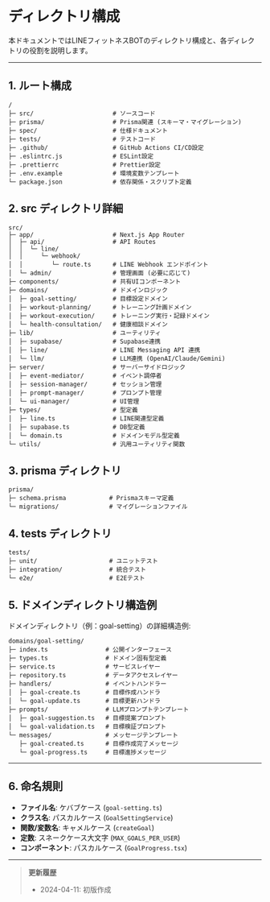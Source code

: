 # ディレクトリ構成

本ドキュメントではLINEフィットネスBOTのディレクトリ構成と、各ディレクトリの役割を説明します。

---

## 1. ルート構成
```
/
├─ src/                      # ソースコード
├─ prisma/                   # Prisma関連 (スキーマ・マイグレーション)
├─ spec/                     # 仕様ドキュメント
├─ tests/                    # テストコード
├─ .github/                  # GitHub Actions CI/CD設定
├─ .eslintrc.js              # ESLint設定
├─ .prettierrc               # Prettier設定
├─ .env.example              # 環境変数テンプレート
└─ package.json              # 依存関係・スクリプト定義
```

## 2. src ディレクトリ詳細
```
src/
├─ app/                      # Next.js App Router
│  ├─ api/                   # API Routes
│  │  └─ line/
│  │     └─ webhook/
│  │        └─ route.ts      # LINE Webhook エンドポイント
│  └─ admin/                 # 管理画面 (必要に応じて)
├─ components/               # 共有UIコンポーネント
├─ domains/                  # ドメインロジック
│  ├─ goal-setting/          # 目標設定ドメイン
│  ├─ workout-planning/      # トレーニング計画ドメイン
│  ├─ workout-execution/     # トレーニング実行・記録ドメイン
│  └─ health-consultation/   # 健康相談ドメイン
├─ lib/                      # ユーティリティ
│  ├─ supabase/              # Supabase連携
│  ├─ line/                  # LINE Messaging API 連携
│  └─ llm/                   # LLM連携 (OpenAI/Claude/Gemini)
├─ server/                   # サーバーサイドロジック
│  ├─ event-mediator/        # イベント調停者
│  ├─ session-manager/       # セッション管理
│  ├─ prompt-manager/        # プロンプト管理
│  └─ ui-manager/            # UI管理
├─ types/                    # 型定義
│  ├─ line.ts                # LINE関連型定義
│  ├─ supabase.ts            # DB型定義
│  └─ domain.ts              # ドメインモデル型定義
└─ utils/                    # 汎用ユーティリティ関数
```

## 3. prisma ディレクトリ
```
prisma/
├─ schema.prisma            # Prismaスキーマ定義
└─ migrations/              # マイグレーションファイル
```

## 4. tests ディレクトリ
```
tests/
├─ unit/                    # ユニットテスト
├─ integration/             # 統合テスト
└─ e2e/                     # E2Eテスト
```

## 5. ドメインディレクトリ構造例
ドメインディレクトリ（例：goal-setting）の詳細構造例:
```
domains/goal-setting/
├─ index.ts                # 公開インターフェース
├─ types.ts                # ドメイン固有型定義
├─ service.ts              # サービスレイヤー
├─ repository.ts           # データアクセスレイヤー
├─ handlers/               # イベントハンドラー
│  ├─ goal-create.ts       # 目標作成ハンドラ
│  └─ goal-update.ts       # 目標更新ハンドラ
├─ prompts/                # LLMプロンプトテンプレート
│  ├─ goal-suggestion.ts   # 目標提案プロンプト
│  └─ goal-validation.ts   # 目標検証プロンプト
└─ messages/               # メッセージテンプレート
   ├─ goal-created.ts      # 目標作成完了メッセージ
   └─ goal-progress.ts     # 目標進捗メッセージ
```

---

## 6. 命名規則
- **ファイル名**: ケバブケース (`goal-setting.ts`)
- **クラス名**: パスカルケース (`GoalSettingService`)
- **関数/変数名**: キャメルケース (`createGoal`)
- **定数**: スネークケース大文字 (`MAX_GOALS_PER_USER`)
- **コンポーネント**: パスカルケース (`GoalProgress.tsx`)

---

> **更新履歴**
> - 2024-04-11: 初版作成 